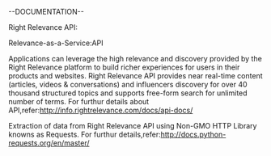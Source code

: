 --DOCUMENTATION--

Right Relevance API:

Relevance-as-a-Service:API

Applications can leverage the high relevance and discovery provided by the Right Relevance platform to build richer experiences for users in their products and websites. Right Relevance API provides near real-time content (articles, videos & conversations) and influencers discovery for over 40 thousand structured topics and supports free-form search for unlimited number of terms. 
For furthur details about API,refer:http://info.rightrelevance.com/docs/api-docs/

Extraction of data from Right Relevance API using Non-GMO HTTP Library knowns as Requests.
For furthur details,refer:http://docs.python-requests.org/en/master/

